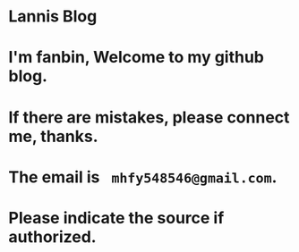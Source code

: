 Lannis Blog
========

# I'm fanbin, Welcome to my github blog.
# If there are mistakes, please connect me, thanks.
# The email is ` mhfy548546@gmail.com`.
# Please indicate the source if authorized.
